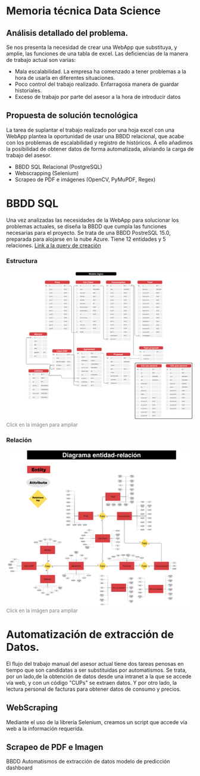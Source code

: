 # Memoria técnica Data Science

## Análisis detallado del problema.

Se nos presenta la necesidad de crear una WebApp que substituya, y amplie, las funciones de una tabla de excel.
Las deficiencias de la manera de trabajo actual son varias:

+ Mala escalabilidad. La empresa ha comenzado a tener problemas a la hora de usarla en diferentes situaciones.
+ Poco control del trabajo realizado. Enfarragosa manera de guardar historiales.
+ Exceso de trabajo por parte del asesor a la hora de introducir datos

## Propuesta de solución tecnológica

La tarea de suplantar el trabajo realizado por una hoja excel con una WebApp plantea la oportunidad de usar una BBDD relacional, que acabe con los problemas de escalabilidad y registro de históricos. A ello añadimos la posibilidad de obtener datos de forma automatizada, aliviando la carga de trabajo del asesor.

+ BBDD SQL Relacional (PostgreSQL)
+ Webscrapping (Selenium)
+ Scrapeo de PDF e imágenes (OpenCV, PyMuPDF, Regex)


# BBDD SQL

Una vez analizadas las necesidades de la WebApp para solucionar los problemas actuales, se diseña la BBDD que cumpla las funciones necesarias para el proyecto.
Se trata de una BBDD PostreSQL 15.0, preparada para alojarse en la nube Azure. Tiene 12 entidades y 5 relaciones. [Link a la query de creación](/database/sql/create_tables.sql)
### Estructura

[![!Estructura](/aux_temp/Esquema.png)](https://www.canva.com/design/DAF5e_nv_Bk/PNXGmx8l0Xajcoh2LPONFQ/edit?utm_content=DAF5e_nv_Bk&utm_campaign=designshare&utm_medium=link2&utm_source=sharebutton)
<span style="font-size: small; color: gray;">Click en la imágen para ampliar</span>

### Relación
[![Relación](/aux_temp/Diagrama.png)](https://www.canva.com/design/DAFy6dl3Pe4/yYekcQiBpDDn7MCyx_-qiw/edit?utm_content=DAFy6dl3Pe4&utm_campaign=designshare&utm_medium=link2&utm_source=sharebutton)
<span style="font-size: small; color: gray;">Click en la imágen para ampliar</span>

# Automatización de extracción de Datos.

El flujo del trabajo manual del asesor actual tiene dos tareas penosas en tiempo que son candidatas a ser substituidas por automatismos.
Se trata, por un lado,de la obtención de datos desde una intranet a la que se accede vía web, y con un código "CUPs" se extraen datos. Y por otro lado, la lectura personal de facturas para obtener datos de consumo y precios.

## WebScraping

Mediante el uso de la librería Selenium, creamos un script que accede vía web a la información requerida.

## Scrapeo de PDF e Imagen





BBDD
Automatismos de extracción de datos
modelo de predicción 
dashboard